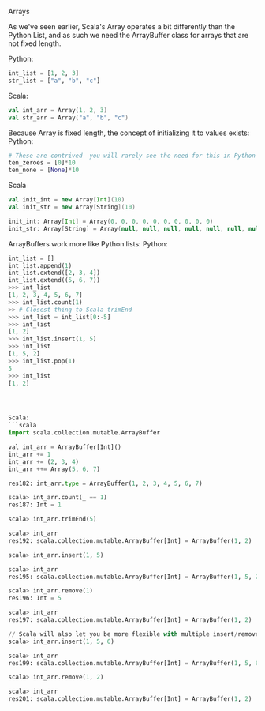 Arrays

As we've seen earlier, Scala's Array operates a bit differently than the Python List, and as such we need the ArrayBuffer class for arrays that are not fixed length. 

Python:
```python
int_list = [1, 2, 3]
str_list = ["a", "b", "c"]
```

Scala: 
```scala
val int_arr = Array(1, 2, 3)
val str_arr = Array("a", "b", "c")
```

Because Array is fixed length, the concept of initializing it to values exists: 
Python: 
```python
# These are contrived- you will rarely see the need for this in Python outside of NumPy
ten_zeroes = [0]*10
ten_none = [None]*10
```

Scala
```scala
val init_int = new Array[Int](10)
val init_str = new Array[String](10)

init_int: Array[Int] = Array(0, 0, 0, 0, 0, 0, 0, 0, 0, 0)
init_str: Array[String] = Array(null, null, null, null, null, null, null, null, null, null)
```

ArrayBuffers work more like Python lists: 
Python:
```python
int_list = []
int_list.append(1)
int_list.extend([2, 3, 4])
int_list.extend((5, 6, 7))
>>> int_list
[1, 2, 3, 4, 5, 6, 7]
>>> int_list.count(1)
>> # Closest thing to Scala trimEnd
>>> int_list = int_list[0:-5]
>>> int_list
[1, 2]
>>> int_list.insert(1, 5)
>>> int_list
[1, 5, 2]
>>> int_list.pop(1)
5
>>> int_list
[1, 2]




Scala: 
```scala
import scala.collection.mutable.ArrayBuffer

val int_arr = ArrayBuffer[Int]()
int_arr += 1
int_arr += (2, 3, 4)
int_arr ++= Array(5, 6, 7)

res182: int_arr.type = ArrayBuffer(1, 2, 3, 4, 5, 6, 7)

scala> int_arr.count(_ == 1)
res187: Int = 1

scala> int_arr.trimEnd(5)

scala> int_arr
res192: scala.collection.mutable.ArrayBuffer[Int] = ArrayBuffer(1, 2)

scala> int_arr.insert(1, 5)

scala> int_arr
res195: scala.collection.mutable.ArrayBuffer[Int] = ArrayBuffer(1, 5, 2)

scala> int_arr.remove(1)
res196: Int = 5

scala> int_arr
res197: scala.collection.mutable.ArrayBuffer[Int] = ArrayBuffer(1, 2)

// Scala will also let you be more flexible with multiple insert/remove
scala> int_arr.insert(1, 5, 6)

scala> int_arr
res199: scala.collection.mutable.ArrayBuffer[Int] = ArrayBuffer(1, 5, 6, 2)

scala> int_arr.remove(1, 2)

scala> int_arr
res201: scala.collection.mutable.ArrayBuffer[Int] = ArrayBuffer(1, 2)